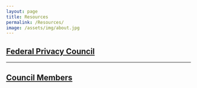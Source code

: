 ```yaml
---
layout: page
title: Resources
permalink: /Resources/
image: /assets/img/about.jpg
---
```


## <a href="{{ site.baseurl }}/federal-privacy-council/">Federal Privacy Council</a>

****

## <a href="{{ site.baseurl }}/council-members/">Council Members</a>

